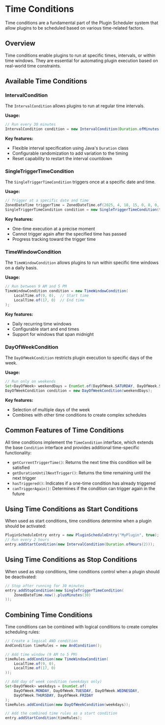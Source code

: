 # Time Conditions

Time conditions are a fundamental part of the Plugin Scheduler system that allow plugins to be scheduled based on various time-related factors.

## Overview

Time conditions enable plugins to run at specific times, intervals, or within time windows. They are essential for automating plugin execution based on real-world time constraints.

## Available Time Conditions

### IntervalCondition

The `IntervalCondition` allows plugins to run at regular time intervals.

**Usage:**
```java
// Run every 30 minutes
IntervalCondition condition = new IntervalCondition(Duration.ofMinutes(30));
```

**Key features:**
- Flexible interval specification using Java's `Duration` class
- Configurable randomization to add variation to the timing
- Reset capability to restart the interval countdown

### SingleTriggerTimeCondition

The `SingleTriggerTimeCondition` triggers once at a specific date and time.

**Usage:**
```java
// Trigger at a specific date and time
ZonedDateTime triggerTime = ZonedDateTime.of(2025, 4, 18, 15, 0, 0, 0, ZoneId.systemDefault());
SingleTriggerTimeCondition condition = new SingleTriggerTimeCondition(triggerTime);
```

**Key features:**
- One-time execution at a precise moment
- Cannot trigger again after the specified time has passed
- Progress tracking toward the trigger time

### TimeWindowCondition

The `TimeWindowCondition` allows plugins to run within specific time windows on a daily basis.

**Usage:**
```java
// Run between 9 AM and 5 PM
TimeWindowCondition condition = new TimeWindowCondition(
    LocalTime.of(9, 0),  // Start time
    LocalTime.of(17, 0)  // End time
);
```

**Key features:**
- Daily recurring time windows
- Configurable start and end times
- Support for windows that span midnight

### DayOfWeekCondition

The `DayOfWeekCondition` restricts plugin execution to specific days of the week.

**Usage:**
```java
// Run only on weekends
Set<DayOfWeek> weekendDays = EnumSet.of(DayOfWeek.SATURDAY, DayOfWeek.SUNDAY);
DayOfWeekCondition condition = new DayOfWeekCondition(weekendDays);
```

**Key features:**
- Selection of multiple days of the week
- Combines with other time conditions to create complex schedules

## Common Features of Time Conditions

All time conditions implement the `TimeCondition` interface, which extends the base `Condition` interface and provides additional time-specific functionality:

- `getCurrentTriggerTime()`: Returns the next time this condition will be satisfied
- `getDurationUntilNextTrigger()`: Returns the time remaining until the next trigger
- `hasTriggered()`: Indicates if a one-time condition has already triggered
- `canTriggerAgain()`: Determines if the condition can trigger again in the future

## Using Time Conditions as Start Conditions

When used as start conditions, time conditions determine when a plugin should be activated:

```java
PluginScheduleEntry entry = new PluginScheduleEntry("MyPlugin", true);
// Run every 2 hours
entry.addStartCondition(new IntervalCondition(Duration.ofHours(2)));
```

## Using Time Conditions as Stop Conditions

When used as stop conditions, time conditions control when a plugin should be deactivated:

```java
// Stop after running for 30 minutes
entry.addStopCondition(new SingleTriggerTimeCondition(
    ZonedDateTime.now().plusMinutes(30)
));
```

## Combining Time Conditions

Time conditions can be combined with logical conditions to create complex scheduling rules:

```java
// Create a logical AND condition
AndCondition timeRules = new AndCondition();

// Add time window (9 AM to 5 PM)
timeRules.addCondition(new TimeWindowCondition(
    LocalTime.of(9, 0),
    LocalTime.of(17, 0)
));

// Add day of week condition (weekdays only)
Set<DayOfWeek> weekdays = EnumSet.of(
    DayOfWeek.MONDAY, DayOfWeek.TUESDAY, DayOfWeek.WEDNESDAY,
    DayOfWeek.THURSDAY, DayOfWeek.FRIDAY
);
timeRules.addCondition(new DayOfWeekCondition(weekdays));

// Add the combined time rules as a start condition
entry.addStartCondition(timeRules);
```